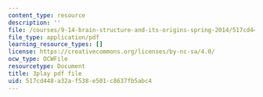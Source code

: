 ```yaml
---
content_type: resource
description: ''
file: /courses/9-14-brain-structure-and-its-origins-spring-2014/517cd448a32af538e501c8637fb5abc4_555136.pdf
file_type: application/pdf
learning_resource_types: []
license: https://creativecommons.org/licenses/by-nc-sa/4.0/
ocw_type: OCWFile
resourcetype: Document
title: 3play pdf file
uid: 517cd448-a32a-f538-e501-c8637fb5abc4
---
```

